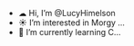 - ☁ Hi, I’m @LucyHimelson
- ☀ I’m interested in Morgy ...
- 📘 I’m currently learning C...

<!---
LucyHimelson/LucyHimelson is a ✨ special ✨ repository because its `README.md` (this file) appears on your GitHub profile.
You can click the Preview link to take a look at your changes.
--->
